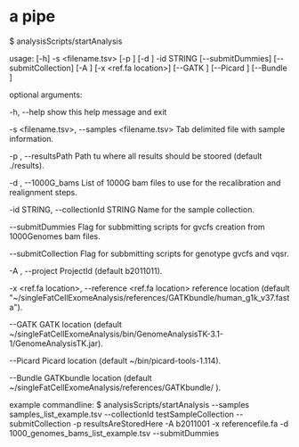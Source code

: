 a pipe
==========================

$ analysisScripts/startAnalysis

usage:  [-h] -s <filename.tsv> [-p <path>] [-d <filename>] -id STRING
        [--submitDummies] [--submitCollection] [-A <projectId>]
        [-x <ref.fa location>] [--GATK <path>] [--Picard <path>]
        [--Bundle <path>]

optional arguments:

  -h, --help            show this help message and exit

  -s <filename.tsv>, --samples <filename.tsv>
                        Tab delimited file with sample information.

  -p <path>, --resultsPath <path>
                        Path tu where all results should be stoored (default ./results).

  -d <filename>, --1000G_bams <filename>
                        List of 1000G bam files to use for the recalibration and realignment steps.

  -id STRING, --collectionId STRING
                        Name for the sample collection.

  --submitDummies       Flag for subbmitting scripts for gvcfs creation from 1000Genomes bam files.

  --submitCollection    Flag for subbmitting scripts for genotype gvcfs and vqsr.

  -A <projectId>, --project <projectId>
                        ProjectId (default b2011011).

  -x <ref.fa location>, --reference <ref.fa location>
                        reference location (default "~/singleFatCellExomeAnalysis/references/GATKbundle/human_g1k_v37.fasta").

  --GATK <path>         GATK location (default ~/singleFatCellExomeAnalysis/bin/GenomeAnalysisTK-3.1-1/GenomeAnalysisTK.jar).

  --Picard <path>       Picard location (default ~/bin/picard-tools-1.114).

  --Bundle <path>       GATKbundle location (default ~/singleFatCellExomeAnalysis/references/GATKbundle/ ).

example commandline:
$ analysisScripts/startAnalysis --samples samples_list_example.tsv  --collectionId testSampleCollection --submitCollection -p resultsAreStoredHere -A b2011001 -x referencefile.fa -d 1000_genomes_bams_list_example.tsv  --submitDummies
